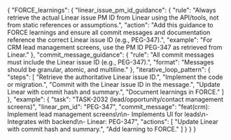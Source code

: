 {
  "FORCE_learnings": {
    "linear_issue_pm_id_guidance": {
      "rule": "Always retrieve the actual Linear issue PM ID from Linear using the API/tools, not from static references or assumptions.",
      "action": "Add this guidance to FORCE learnings and ensure all commit messages and documentation reference the correct Linear issue ID (e.g., PEG-347).",
      "example": "For CRM lead management screens, use the PM ID PEG-347 as retrieved from Linear."
    },
    "commit_message_guidance": {
      "rule": "All commit messages must include the Linear issue ID (e.g., PEG-347).",
      "format": "Messages should be granular, atomic, and multiline."
    },
    "iterative_loop_pattern": {
      "steps": [
        "Retrieve the authoritative Linear issue ID.",
        "Implement the code or migration.",
        "Commit with the Linear issue ID in the message.",
        "Update Linear with commit hash and summary.",
        "Document learnings in FORCE."
      ]
    },
    "example": {
      "task": "TASK-2032 (lead/opportunity/contact management screens)",
      "linear_pm_id": "PEG-347",
      "commit_message": "feat(crm): Implement lead management screens\n\n- Implements UI for leads\n- Integrates with backend\n- Linear: PEG-347",
      "actions": [
        "Update Linear with commit hash and summary.",
        "Add learning to FORCE."
      ]
    }
  }
}
